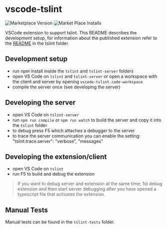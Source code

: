 # vscode-tslint
![Marketplace Version](http://vsmarketplacebadge.apphb.com/version/eg2.tslint.svg "Current Version") ![Market Place Installs](http://vsmarketplacebadge.apphb.com/installs/eg2.tslint.svg "Number of Installs")

VSCode extension to support tslint. This README describes the development setup, for information about the published extension refer to the [README](tslint/README.md) in the tslint folder.

## Development setup
- run npm install inside the `tslint` and `tslint-server` folders
- open VS Code on `tslint` and `tslint-server` or open a workspace with the client and server by opening `vscode-tslint.code-workspace` 
- compile the server once (see developing the server)

## Developing the server
- open VS Code on `tslint-server`
- run `npm run compile` or `npm run watch` to build the server and copy it into the `tslint` folder
- to debug press F5 which attaches a debugger to the server
- to trace the server communication you can enable the setting: "tslint.trace.server": "verbose", "messages"

## Developing the extension/client
- open VS Code on `tslint`
- run F5 to build and debug the extension

> If you want to debug server and extension at the same time; 1st debug extension and then start server debugging after you have opened a typescript file that activates the extension.

## Manual Tests
Manual tests can be found in the `tslint-tests` folder.